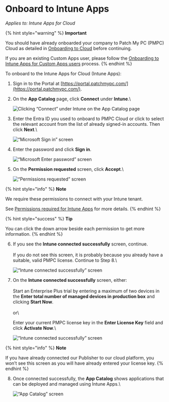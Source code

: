 # Onboard to Intune Apps

_Applies to: Intune Apps for Cloud_

{% hint style="warning" %}
**Important**

You should have already onboarded your company to Patch My PC (PMPC) Cloud as detailed in [Onboarding to Cloud](../../onboard-to-cloud.md) before continuing.

If you are an existing Custom Apps user, please follow the [Onboarding to Intune Apps for Custom Apps users](onboard-to-intune-apps-for-custom-apps-users.md) process.
{% endhint %}

To onboard to the Intune Apps for Cloud (Intune Apps):

1. Sign in to the Portal at [https://portal.patchmypc.com/](https://portal.patchmypc.com/).
2.  On the **App Catalog** page, click **Connect** under **Intune**.\\

    ![Clicking “Connect” under Intune on the App Catalog page](../../../.gitbook/assets/image-\(1745\).png)
3.  Enter the Entra ID you used to onboard to PMPC Cloud or click to select the relevant account from the list of already signed-in accounts. Then click **Next**.\\

    ![“Microsoft Sign in” screen](../../../.gitbook/assets/image-\(926\).png)
4.  Enter the password and click **Sign in**.

    ![“Microsoft Enter password” screen](../../../.gitbook/assets/image-\(927\).png)
5.  On the **Permission requested** screen, click **Accept**.\\

    ![“Permissions requested” screen](../../../.gitbook/assets/image-\(929\).png)

{% hint style="info" %}
**Note**

We require these permissions to connect with your Intune tenant.

See [Permissions required for Intune Apps](../../cloud-reference/cloud-permissions-reference/permissions-required-for-intune-apps.md) for more details.
{% endhint %}

{% hint style="success" %}
**Tip**

You can click the down arrow beside each permission to get more information.
{% endhint %}

6.  If you see the **Intune connected successfully** screen, continue.\
    \
    If you do not see this screen, it is probably because you already have a suitable, valid PMPC license. Continue to Step 8.\\

    ![“Intune connected successfully” screen](../../../.gitbook/assets/image-\(930\).png)
7.  On the **Intune connected successfully** screen, either:\
    \
    Start an Enterprise Plus trial by entering a maximum of two devices in the **Enter total number of managed devices in production box** and clicking **Start Now**.\
    \
    or\\

    Enter your current PMPC license key in the **Enter License Key** field and click **Activate Now**.\\

    ![“Intune connected successfully” screen](../../../.gitbook/assets/image-\(931\).png)

{% hint style="info" %}
**Note**

If you have already connected our Publisher to our cloud platform, you won’t see this screen as you will have already entered your license key.
{% endhint %}

8.  Once connected successfully, the **App Catalog** shows applications that can be deployed and managed using Intune Apps.\\

    ![“App Catalog” screen](../../../.gitbook/assets/image-\(1747\).png)
